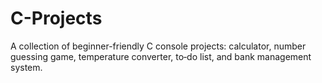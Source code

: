 # C-Projects
A collection of beginner-friendly C console projects: calculator, number guessing game, temperature converter, to‑do list, and bank management system.

